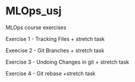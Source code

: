 # MLOps_usj
MLOps course exercises 


Exercise 1 - Tracking Files + stretch task


Exeecise 2 -  Git Branches + stretch task


Exercise 3 - Undoing Changes in git + stretch task


Exercise 4 - Git rebase +stretch task
